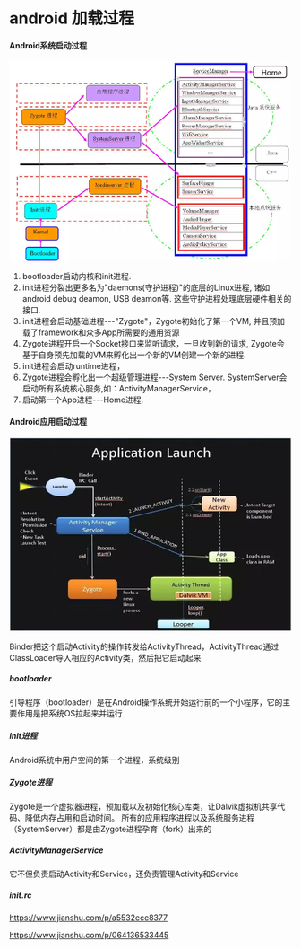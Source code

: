 # android 加载过程

#### Android系统启动过程

![hahah](./image/android/loader2.png)

1. bootloader启动内核和init进程. 
2. init进程分裂出更多名为"daemons(守护进程)"的底层的Linux进程, 诸如android debug deamon, USB deamon等. 这些守护进程处理底层硬件相关的接口.
3. init进程会启动基础进程---"Zygote"，Zygote初始化了第一个VM, 并且预加载了framework和众多App所需要的通用资源
4. Zygote进程开启一个Socket接口来监听请求，一旦收到新的请求, Zygote会基于自身预先加载的VM来孵化出一个新的VM创建一个新的进程.
5. init进程会启动runtime进程，
6. Zygote进程会孵化出一个超级管理进程---System Server. SystemServer会启动所有系统核心服务,如：ActivityManagerService，
7. 启动第一个App进程---Home进程.


#### Android应用启动过程
![hahah](./image/android/loader1.png)


Binder把这个启动Activity的操作转发给ActivityThread，ActivityThread通过ClassLoader导入相应的Activity类，然后把它启动起来


##### bootloader
引导程序（bootloader）是在Android操作系统开始运行前的一个小程序，它的主要作用是把系统OS拉起来并运行

##### init进程
Android系统中用户空间的第一个进程，系统级别

##### Zygote进程
Zygote是一个虚拟器进程，预加载以及初始化核心库类，让Dalvik虚拟机共享代码、降低内存占用和启动时间。
所有的应用程序进程以及系统服务进程（SystemServer）都是由Zygote进程孕育（fork）出来的


##### ActivityManagerService
它不但负责启动Activity和Service，还负责管理Activity和Service


##### init.rc


















https://www.jianshu.com/p/a5532ecc8377

https://www.jianshu.com/p/064136533445
